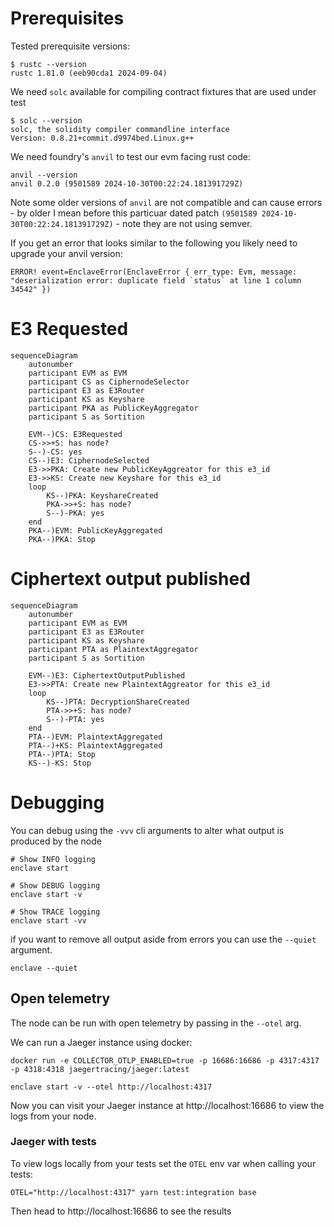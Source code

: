 # Prerequisites

Tested prerequisite versions:

```
$ rustc --version
rustc 1.81.0 (eeb90cda1 2024-09-04)
```

We need `solc` available for compiling contract fixtures that are used under test

```
$ solc --version
solc, the solidity compiler commandline interface
Version: 0.8.21+commit.d9974bed.Linux.g++
```

We need foundry's `anvil` to test our evm facing rust code:

```
anvil --version
anvil 0.2.0 (9501589 2024-10-30T00:22:24.181391729Z)
```

Note some older versions of `anvil` are not compatible and can cause errors - by older I mean before this particuar dated patch `(9501589 2024-10-30T00:22:24.181391729Z)` - note they are not using semver.

If you get an error that looks similar to the following you likely need to upgrade your anvil version:

```
ERROR! event=EnclaveError(EnclaveError { err_type: Evm, message: "deserialization error: duplicate field `status` at line 1 column 34542" })
```

# E3 Requested

```mermaid
sequenceDiagram
    autonumber
    participant EVM as EVM
    participant CS as CiphernodeSelector
    participant E3 as E3Router
    participant KS as Keyshare
    participant PKA as PublicKeyAggregator
    participant S as Sortition

    EVM--)CS: E3Requested
    CS->>+S: has node?
    S--)-CS: yes
    CS--)E3: CiphernodeSelected
    E3->>PKA: Create new PublicKeyAggreator for this e3_id
    E3->>KS: Create new Keyshare for this e3_id
    loop
        KS--)PKA: KeyshareCreated
        PKA->>+S: has node?
        S--)-PKA: yes
    end
    PKA--)EVM: PublicKeyAggregated
    PKA--)PKA: Stop
```

# Ciphertext output published

```mermaid
sequenceDiagram
    autonumber
    participant EVM as EVM
    participant E3 as E3Router
    participant KS as Keyshare
    participant PTA as PlaintextAggregator
    participant S as Sortition

    EVM--)E3: CiphertextOutputPublished
    E3->>PTA: Create new PlaintextAggreator for this e3_id
    loop
        KS--)PTA: DecryptionShareCreated
        PTA->>+S: has node?
        S--)-PTA: yes
    end
    PTA--)EVM: PlaintextAggregated
    PTA--)+KS: PlaintextAggregated
    PTA--)PTA: Stop
    KS--)-KS: Stop
```

# Debugging

You can debug using the `-vvv` cli arguments to alter what output is produced by the node

```
# Show INFO logging
enclave start
```

```
# Show DEBUG logging
enclave start -v
```

```
# Show TRACE logging
enclave start -vv
```

if you want to remove all output aside from errors you can use the `--quiet` argument.

```
enclave --quiet
```

## Open telemetry

The node can be run with open telemetry by passing in the `--otel` arg.

We can run a Jaeger instance using docker:

```
docker run -e COLLECTOR_OTLP_ENABLED=true -p 16686:16686 -p 4317:4317 -p 4318:4318 jaegertracing/jaeger:latest
```

```
enclave start -v --otel http://localhost:4317
```

Now you can visit your Jaeger instance at http://localhost:16686 to view the logs from your node.

### Jaeger with tests

To view logs locally from your tests set the `OTEL` env var when calling your tests:

```
OTEL="http://localhost:4317" yarn test:integration base
```

Then head to http://localhost:16686 to see the results

